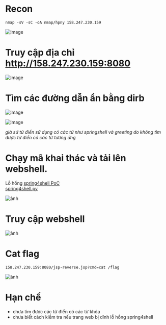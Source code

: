 # Recon
```
nmap -sV -sC -oA nmap/hpny 158.247.230.159 
```
![image](https://user-images.githubusercontent.com/23620659/206842620-0144ff9e-ac35-4967-a4c7-80dd772e8809.png)

# Truy cập địa chỉ http://158.247.230.159:8080
![image](https://user-images.githubusercontent.com/23620659/206842658-f0203966-3345-4a5f-9236-a8f4646c6a9a.png)

# Tìm các đường dẫn ẩn bằng dirb
![image](https://user-images.githubusercontent.com/23620659/206849130-5fe63919-8571-4fe3-ab39-afe8fba7f2b5.png)

![image](https://user-images.githubusercontent.com/23620659/206849157-c1057303-37ae-4979-91bf-17e8a5bf27dc.png)

*giả sử từ điển sử dụng có các từ như springshell và greeting do không tìm được từ điển có các từ tương ứng*

# Chạy mã khai thác và tải lên webshell.
Lỗ hổng [spring4shell PoC](https://github.com/reznok/Spring4Shell-POC#instructions)\
[spring4shell.py](https://raw.githubusercontent.com/reznok/Spring4Shell-POC/master/exploit.py)

![ảnh](https://user-images.githubusercontent.com/23620659/206896522-27caf687-8d73-4b17-9ec8-622aa4904e21.png)

# Truy cập webshell 
![ảnh](https://user-images.githubusercontent.com/23620659/206895227-07ed44d7-f8c2-4bf0-b71a-0c874d6f36eb.png)

# Cat flag
```
158.247.230.159:8080/jsp-reverse.jsp?cmd=cat /flag
```

![ảnh](https://user-images.githubusercontent.com/23620659/206890440-38e8f03e-9e75-454b-b897-8aafc179954b.png)

# Hạn chế
  - chưa tìm được các từ điển có các từ khóa
  - chưa biết cách kiểm tra nếu trang web bị dính lỗ hổng spring4shell
